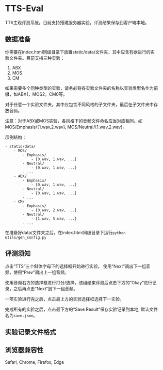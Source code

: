 # TTS-Eval
TTS主观评测系统。目前支持搭建服务器实验，评测结果保存到客户端本地。
## 数据准备
你需要在index.html同级目录下放置static/data/文件夹，其中应含有欲进行的实验文件夹。目前支持三种实验：
  1. ABX
  2. MOS
  3. CM

如果需要多个同种类型的实验，请务必将各实验文件夹的名称以实验类型名作为前缀，如ABX1，MOS2，CM0等。

对于任意一个实验文件夹，其中应包含不同风格的子文件夹，最后在子文件夹中存放音频。

注意：对于ABX或MOS实验，各风格下的音频文件命名应当对应相同。如MOS/Emphasis/{1.wav,2.wav}, MOS/Neutral/{1.wav,2.wav}。

示例结构：

    - static/data/
        - MOS/
            - Emphasis/
                - {0.wav, 1.wav, ...}
            - Neutral/
                - {0.wav, 1.wav, ...}
            - ...
        - ABX/
            - Emphasis/
                - {0.wav, 1.wav, ...}
            - Neutral/
                - {0.wav, 1.wav, ...}
            - ...
        - CM/
            - Emphasis/
                - {0.wav, 2.wav, ...}
            - Neutral/
                - {1.wav, 5.wav, ...}
            - ...
在准备好data/文件夹之后，在index.html同级目录下运行`python utils/gen_config.py`

## 评测须知
点击“TTS”三个斜体字母下的选择框开始进行实验。
使用“Next”调出下一组音频，使用“Prev”调出上一组音频。

使用音频右方的选择框进行打分/选择，该组结束评测后点击下方的“Okay”进行记录，之后再点击“Next”到下一组音频。

一项实验进行完之后，点击最上方的实验选择框选择下一实验。

完成所有的实验之后，点击最下方的“Save Result”保存实验记录到本地, 默认文件名为`save.json`。

## 实验记录文件格式

## 浏览器兼容性
Safari, Chrome, Firefox, Edge

